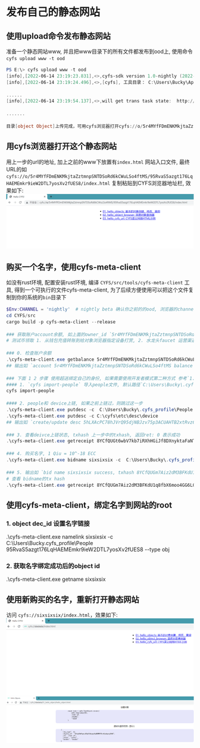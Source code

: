 # 发布自己的静态网站

## 使用upload命令发布静态网站
准备一个静态网站www, 并且把www目录下的所有文件都发布到ood上, 使用命令`cyfs upload www -t ood`
```powershell
PS E:\> cyfs upload www -t ood
[info],[2022-06-14 23:19:23.831],<>,cyfs-sdk version 1.0-nightly (2022-06-13), index.js:49298
[info],[2022-06-14 23:19:24.496],<>,[cyfs], 工具目录： C:\Users\Bucky\AppData\Roaming\npm\node_modules\cyfs-tool-nightly, cyfs.js:2538

......
[info],[2022-06-14 23:19:54.137],<>,will get trans task state:  http://127.0.0.1:1322/trans/task/state [object Object], index.js:71829

.......

目录[object Object]上传完成，可用cyfs浏览器打开cyfs://o/5r4MYfFDmENKMkjtaZztmnpSNTDSoRd6kCWuLSo4ftMS/95RvaS5azgt176LqHAEMEmkr9ieW2DTL7yosXv2fUES8/{目录内部路径} 访问对应文件


```

## 用cyfs浏览器打开这个静态网站
用上一步的url的地址, 加上之前的www下放置有`index.html` 网站入口文件, 最终URL的如`cyfs://o/5r4MYfFDmENKMkjtaZztmnpSNTDSoRd6kCWuLSo4ftMS/95RvaS5azgt176LqHAEMEmkr9ieW2DTL7yosXv2fUES8/index.html` 复制粘贴到CYFS浏览器地址栏, 效果如下:
![image](../images/cyfs_static_site.png)

## 购买一个名字，使用cyfs-meta-client
如没有rust环境, 配置安装rust环境, 编译 `CYFS/src/tools/cyfs-meta-client` 工具, 得到一个可执行的文件cyfs-meta-client, 为了后续方便使用可以把这个文件复制到你的系统的`bin`目录下
```powershell
$Env:CHANNEL = 'nightly'  # nightly beta 确认你之前的的ood, 浏览器的channel,不指定环境变量默认是nightly
cd CYFS/src
cargo build -p cyfs-meta-client --release

### 获取账户account余额, 如上面的owner_id `5r4MYfFDmENKMkjtaZztmnpSNTDSoRd6kCWuLSo4ftMS`, 确保有足够的余额, 默认100 ECC
# 测试币领取 1. 从钱包充值转账到给对象浏览器指定设备打赏, 2. 水龙头faucet 运营渠道获取token

### 0. 检查账户余额
.\cyfs-meta-client.exe getbalance 5r4MYfFDmENKMkjtaZztmnpSNTDSoRd6kCWuLSo4ftMS
## 输出如 `account 5r4MYfFDmENKMkjtaZztmnpSNTDSoRd6kCWuLSo4ftMS balance 7999647900`

### 下面 1 2 步骤 使用超送绑定自己的身份, 如果需要使用开发者模式第二种方式 参考`1.创建自己的身份文件.md`里面的`使用CYFS TOOL绑定身份`，保证.cyfs_profile\People密钥对文件在本地
#### 1. `cyfs import-people` 导入people文件, 默认路径`C:\Users\Bucky\.cyfs_profile`, 用Cyber Chat 扫描命令行中的二维码完成导入
cyfs import-people

#### 2. people和 device上链, 如果之前上链过，则跳过这一步
.\cyfs-meta-client.exe putdesc -c  C:\Users\Bucky\.cyfs_profile\People
.\cyfs-meta-client.exe putdesc -c C:\cyfs\etc\desc\device
## 输出如 `create/update desc 5hLXAcPC78hJVrQ95djNBJzv75p3ACUAHTB2xtRvz6bZ success, txhash 8YCfQUGt6wbV7kb7iRXhHGiJf8DXnyktaFaNTQWTYg3G`

### 3. 查看deivce上链状态, txhash 上一步中的txhash, 返回ret: 0 表示成功
.\cyfs-meta-client.exe getreceipt 8YCfQUGt6wbV7kb7iRXhHGiJf8DXnyktaFaNTQWTYg3G

### 4. 购买名字, 1 Qiu = 10^-18 ECC
.\cyfs-meta-client.exe bidname sixsixsix -c  C:\Users\Bucky\.cyfs_profile\People  -o 95RvaS5azgt176LqHAEMEmkr9ieW2DTL7yosXv2fUES8 500000 500000

### 5. 输出如 `bid name sixsixsix success, txhash 8YCfQUGm7Aiz2dM3BFKdU1q8fbX6moo4GG6LGzYA8Row`
# 查看 bidname的tx hash
.\cyfs-meta-client.exe getreceipt 8YCfQUGm7Aiz2dM3BFKdU1q8fbX6moo4GG6LGzYA8Row

```

## 使用cyfs-meta-client，绑定名字到网站的root
### 1. object dec_id 设置名字链接
.\cyfs-meta-client.exe namelink sixsixsix -c  C:\Users\Bucky\.cyfs_profile\People 95RvaS5azgt176LqHAEMEmkr9ieW2DTL7yosXv2fUES8  --type obj

### 2. 获取名字绑定成功后的object id
.\cyfs-meta-client.exe getname sixsixsix

## 使用新购买的名字，重新打开静态网站
访问 `cyfs://sixsixsix/index.html`，效果如下:
![image](../images/cyfs_static_site_domain.png)
![image](../images/cyfs_hello01.png)